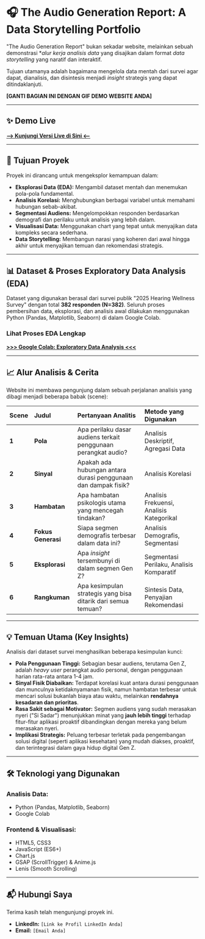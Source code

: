 # 🎧 The Audio Generation Report: A Data Storytelling Portfolio

 "The Audio Generation Report" bukan sekadar website, melainkan sebuah demonstrasi **alur kerja analisis data* yang disajikan dalam format *data storytelling* yang naratif dan interaktif.

Tujuan utamanya adalah bagaimana mengelola data mentah dari survei agar dapat, dianalisis, dan disintesis menjadi *insight* strategis yang dapat ditindaklanjuti.

**[GANTI BAGIAN INI DENGAN GIF DEMO WEBSITE ANDA]**

---

## ✨ Demo Live

**[--> Kunjungi Versi Live di Sini <--]([Link-ke-Vercel-atau-GitHub-Pages-Anda])**

---

## 🎯 Tujuan Proyek
Proyek ini dirancang untuk mengeksplor kemampuan dalam:

* **Eksplorasi Data (EDA):** Mengambil dataset mentah dan menemukan pola-pola fundamental.
* **Analisis Korelasi:** Menghubungkan berbagai variabel untuk memahami hubungan sebab-akibat.
* **Segmentasi Audiens:** Mengelompokkan responden berdasarkan demografi dan perilaku untuk analisis yang lebih dalam.
* **Visualisasi Data:** Menggunakan chart yang tepat untuk menyajikan data kompleks secara sederhana.
* **Data Storytelling:** Membangun narasi yang koheren dari awal hingga akhir untuk menyajikan temuan dan rekomendasi strategis.

---

## 📊 Dataset & Proses Exploratory Data Analysis (EDA)
Dataset yang digunakan berasal dari survei publik "2025 Hearing Wellness Survey" dengan total **382 responden (N=382)**. Seluruh proses pembersihan data, eksplorasi, dan analisis awal dilakukan menggunakan Python (Pandas, Matplotlib, Seaborn) di dalam Google Colab.

### Lihat Proses EDA Lengkap
**[>>> Google Colab: Exploratory Data Analysis <<<](https://colab.research.google.com/drive/1W8PP0yO4JTvm0Bo31Y_vlVp13aLs9TVJ)**

---

## 📈 Alur Analisis & Cerita
Website ini membawa pengunjung dalam sebuah perjalanan analisis yang dibagi menjadi beberapa babak (scene):

| Scene | Judul | Pertanyaan Analitis | Metode yang Digunakan |
| :--- | :--- | :--- | :--- |
| **1** | **Pola** | Apa perilaku dasar audiens terkait penggunaan perangkat audio? | Analisis Deskriptif, Agregasi Data |
| **2** | **Sinyal** | Apakah ada hubungan antara durasi penggunaan dan dampak fisik? | Analisis Korelasi |
| **3** | **Hambatan** | Apa hambatan psikologis utama yang mencegah tindakan? | Analisis Frekuensi, Analisis Kategorikal |
| **4** | **Fokus Generasi** | Siapa segmen demografis terbesar dalam data ini? | Analisis Demografis, Segmentasi |
| **5** | **Eksplorasi** | Apa *insight* tersembunyi di dalam segmen Gen Z? | Segmentasi Perilaku, Analisis Komparatif |
| **6** | **Rangkuman** | Apa kesimpulan strategis yang bisa ditarik dari semua temuan? | Sintesis Data, Penyajian Rekomendasi |

---

## 💡 Temuan Utama (Key Insights)
Analisis dari dataset survei menghasilkan beberapa kesimpulan kunci:

* **Pola Penggunaan Tinggi:** Sebagian besar audiens, terutama Gen Z, adalah *heavy user* perangkat audio personal, dengan penggunaan harian rata-rata antara 1-4 jam.
* **Sinyal Fisik Diabaikan:** Terdapat korelasi kuat antara durasi penggunaan dan munculnya ketidaknyamanan fisik, namun hambatan terbesar untuk mencari solusi bukanlah biaya atau waktu, melainkan **rendahnya kesadaran dan prioritas**.
* **Rasa Sakit sebagai Motivator:** Segmen audiens yang sudah merasakan nyeri ("Si Sadar") menunjukkan minat yang **jauh lebih tinggi** terhadap fitur-fitur aplikasi proaktif dibandingkan dengan mereka yang belum merasakan nyeri.
* **Implikasi Strategis:** Peluang terbesar terletak pada pengembangan solusi digital (seperti aplikasi kesehatan) yang mudah diakses, proaktif, dan terintegrasi dalam gaya hidup digital Gen Z.

---

## 🛠️ Teknologi yang Digunakan
### Analisis Data:
* Python (Pandas, Matplotlib, Seaborn)
* Google Colab

### Frontend & Visualisasi:
* HTML5, CSS3
* JavaScript (ES6+)
* Chart.js
* GSAP (ScrollTrigger) & Anime.js
* Lenis (Smooth Scrolling)

---

## 📬 Hubungi Saya
Terima kasih telah mengunjungi proyek ini.

* **LinkedIn:** `[Link ke Profil LinkedIn Anda]`
* **Email:** `[Email Anda]`
